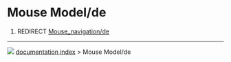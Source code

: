 # Mouse Model/de
1.  REDIRECT [Mouse_navigation/de](Mouse_navigation/de.md)



---
![](images/Button_right.svg) [documentation index](../README.md) > Mouse Model/de
